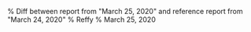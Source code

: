 % Diff between report from "March 25, 2020" and reference report from "March 24, 2020"
% Reffy
% March 25, 2020

